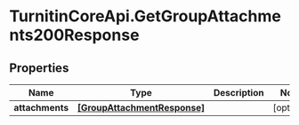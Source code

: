 # TurnitinCoreApi.GetGroupAttachments200Response

## Properties

Name | Type | Description | Notes
------------ | ------------- | ------------- | -------------
**attachments** | [**[GroupAttachmentResponse]**](GroupAttachmentResponse.md) |  | [optional] 


